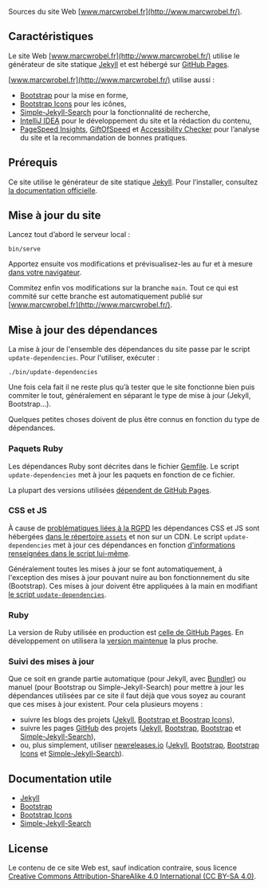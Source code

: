 Sources du site Web [www.marcwrobel.fr](http://www.marcwrobel.fr/).

## Caractéristiques

Le site Web [www.marcwrobel.fr](http://www.marcwrobel.fr/) utilise le générateur de site statique
[Jekyll](https://jekyllrb.com) et est hébergé sur [GitHub Pages](https://pages.github.com/).

[www.marcwrobel.fr](http://www.marcwrobel.fr/) utilise aussi :

- [Bootstrap](https://getbootstrap.com/) pour la mise en forme,
- [Bootstrap Icons](https://icons.getbootstrap.com/) pour les icônes,
- [Simple-Jekyll-Search](https://github.com/christian-fei/Simple-Jekyll-Search) pour la fonctionnalité de recherche,
- [IntelliJ IDEA](https://www.jetbrains.com/idea/) pour le développement du site et la rédaction du contenu,
- [PageSpeed Insights](https://developers.google.com/speed/pagespeed/insights/?url=https%3A%2F%2Fwww.marcwrobel.fr),
  [GiftOfSpeed](https://www.giftofspeed.com/) et
  [Accessibility Checker](https://www.accessibilitychecker.org/audit/?website=https%3A%2F%2Fwww.marcwrobel.fr%2F&flag=eu)
  pour l’analyse du site et la recommandation de bonnes pratiques.

## Prérequis

Ce site utilise le générateur de site statique [Jekyll](https://jekyllrb.com). Pour l’installer, consultez
[la documentation officielle](https://jekyllrb.com/docs/installation/).

## Mise à jour du site

Lancez tout d’abord le serveur local :

```shell script
bin/serve
```

Apportez ensuite vos modifications et prévisualisez-les au fur et à mesure [dans votre
navigateur](http://localhost:4000/).

Commitez enfin vos modifications sur la branche `main`. Tout ce qui est commité sur cette branche est automatiquement
publié sur [www.marcwrobel.fr](http://www.marcwrobel.fr/).

## Mise à jour des dépendances

La mise à jour de l'ensemble des dépendances du site passe par le script `update-dependencies`. Pour l'utiliser,
exécuter :

```shell script
./bin/update-dependencies
```

Une fois cela fait il ne reste plus qu’à tester que le site fonctionne bien puis commiter le tout, généralement en
séparant le type de mise à jour (Jekyll, Bootstrap...).

Quelques petites choses doivent de plus être connus en fonction du type de dépendances.

### Paquets Ruby

Les dépendances Ruby sont décrites dans le fichier [Gemfile](/Gemfile). Le script `update-dependencies` met à jour les
paquets en fonction de ce fichier.

La plupart des versions utilisées [dépendent de GitHub Pages](https://pages.github.com/versions/).

### CSS et JS

À cause de [problématiques liées à la
RGPD](https://www.jsdelivr.com/blog/how-the-german-courts-ruling-on-google-fonts-affects-jsdelivr-and-why-it-is-safe-to-use/)
les dépendances CSS et JS sont hébergées [dans le répertoire `assets`](/assets) et non sur un CDN. Le script
`update-dependencies` met à jour ces dépendances en fonction [d'informations renseignées dans le script
lui-même](/bin/update-dependencies).

Généralement toutes les mises à jour se font automatiquement, à l'exception des mises à jour pouvant nuire au bon
fonctionnement du site (Bootstrap). Ces mises à jour doivent être appliquées à la main en modifiant
[le script `update-dependencies`](/bin/update-dependencies).

### Ruby

La version de Ruby utilisée en production est [celle de GitHub Pages](https://pages.github.com/versions/). En
développement on utilisera la [version maintenue](https://www.ruby-lang.org/en/downloads/branches/) la plus proche.

### Suivi des mises à jour

Que ce soit en grande partie automatique (pour Jekyll, avec [Bundler](https://bundler.io/)) ou manuel (pour Bootstrap ou
Simple-Jekyll-Search) pour mettre à jour les dépendances utilisées par ce site il faut déjà que vous soyez au courant
que ces mises à jour existent. Pour cela plusieurs moyens :

- suivre les blogs des projets ([Jekyll](https://jekyllrb.com/news/),
  [Bootstrap et Boostrap Icons](https://blog.getbootstrap.com/)),
- suivre les pages [GitHub](https://github.com) des projets ([Jekyll](https://github.com/jekyll/jekyll),
  [Bootstrap](https://github.com/twbs/bootstrap), [Bootstrap](https://github.com/twbs/icons) et
  [Simple-Jekyll-Search](https://github.com/christian-fei/Simple-Jekyll-Search)),
- ou, plus simplement, utiliser [newreleases.io](https://newreleases.io)
  ([Jekyll](https://newreleases.io/gems/jekyll),
  [Bootstrap](https://newreleases.io/npm/bootstrap), [Bootstrap Icons](https://newreleases.io/npm/bootstrap-icons)
  et [Simple-Jekyll-Search](https://newreleases.io/npm/simple-jekyll-search)).

## Documentation utile

- [Jekyll](https://jekyllrb.com/docs/)
- [Bootstrap](https://getbootstrap.com/docs/)
- [Bootstrap Icons](https://icons.getbootstrap.com/)
- [Simple-Jekyll-Search](https://github.com/christian-fei/Simple-Jekyll-Search)

## License

Le contenu de ce site Web est, sauf indication contraire, sous licence [Creative Commons
Attribution-ShareAlike 4.0 International (CC BY-SA 4.0)](LICENSE).

